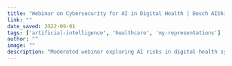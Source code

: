 ```yaml
---
title: "Webinar on Cybersecurity for AI in Digital Health | Bosch AIShield"
link: ""
date_saved: 2022-09-01
tags: ['artificial-intelligence', 'healthcare', 'my-representations']
author: ""
image: ""
description: "Moderated webinar exploring AI risks in digital health systems."
---
```

